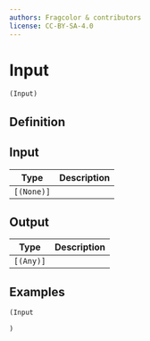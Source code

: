 ```yaml
---
authors: Fragcolor & contributors
license: CC-BY-SA-4.0
---
```



# Input

```clojure
(Input)
```


## Definition




## Input

| Type | Description |
|------|-------------|
| `[(None)]` |  |


## Output

| Type | Description |
|------|-------------|
| `[(Any)]` |  |


## Examples

```clojure
(Input

)
```
